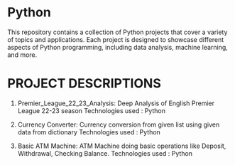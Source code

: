 # Python

This repository contains a collection of Python projects that cover a variety of topics and applications. 
Each project is designed to showcase different aspects of Python programming, including data analysis, machine learning, and more.

# PROJECT DESCRIPTIONS

1. Premier_League_22_23_Analysis: Deep Analysis of English Premier League 22-23 season
   Technologies used    : Python
   
2. Currency Converter: Currency conversion from given list using given data from dictionary
   Technologies used    : Python
   
3. Basic ATM Machine: ATM Machine doing basic operations like Deposit, Withdrawal, Checking Balance.
   Technologies used    : Python
